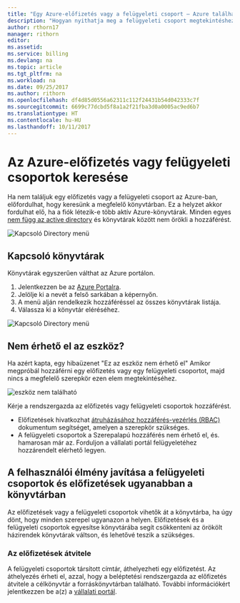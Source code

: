 ```yaml
---
title: "Egy Azure-előfizetés vagy a felügyeleti csoport – Azure található |} Microsoft Docs"
description: "Hogyan nyithatja meg a felügyeleti csoport megtekintéshez több könyvtárak és előfizetések között"
author: rthorn17
manager: rithorn
editor: 
ms.assetid: 
ms.service: billing
ms.devlang: na
ms.topic: article
ms.tgt_pltfrm: na
ms.workload: na
ms.date: 09/25/2017
ms.author: rithorn
ms.openlocfilehash: df4d85d0556a62311c112f24431b54d042333c7f
ms.sourcegitcommit: 6699c77dcbd5f8a1a2f21fba3d0a0005ac9ed6b7
ms.translationtype: HT
ms.contentlocale: hu-HU
ms.lasthandoff: 10/11/2017
---
```

# <a name="find-an-azure-subscription-or-management-group"></a>Az Azure-előfizetés vagy felügyeleti csoportok keresése

Ha nem találjuk egy előfizetés vagy a felügyeleti csoport az Azure-ban, előfordulhat, hogy keresünk a megfelelő könyvtárban. Ez a helyzet akkor fordulhat elő, ha a fiók létezik-e több aktív Azure-könyvtárak. Minden egyes [nem függ az active directory](https://docs.microsoft.com/en-us/azure/active-directory/active-directory-licensing-directory-independence) és könyvtárak között nem örökli a hozzáférést.      

![Kapcsoló Directory menü](media/billing-enterprise-mgmt-groups/mgempty.png)



## <a name="switch-directories"></a>Kapcsoló könyvtárak 
Könyvtárak egyszerűen válthat az Azure portálon.
1.  Jelentkezzen be az [Azure Portalra](https://portal.azure.com).
2.  Jelölje ki a nevét a felső sarkában a képernyőn. 
3.  A menü alján rendelkezik hozzáféréssel az összes könyvtárak listája.
4.  Válassza ki a könyvtár eléréséhez. 

![Kapcsoló Directory menü](media/billing-enterprise-mgmt-groups/switch-directory.png)

## <a name="asset-is-unavailable"></a>Nem érhető el az eszköz? 
Ha azért kapta, egy hibaüzenet "Ez az eszköz nem érhető el" Amikor megpróbál hozzáférni egy előfizetés vagy egy felügyeleti csoportot, majd nincs a megfelelő szerepkör ezen elem megtekintéséhez.  

![eszköz nem található](media/billing-enterprise-mgmt-groups/asset-not-found.png)

Kérje a rendszergazda az előfizetés vagy felügyeleti csoportok hozzáférést.  
* Előfizetések hivatkozhat [átruházásához hozzáférés-vezérlés (RBAC)](https://docs.microsoft.com/en-us/azure/active-directory/role-based-access-control-configure) dokumentum segítséget, amelyen a szerepkör szükséges.
* A felügyeleti csoportok a Szerepalapú hozzáférés nem érhető el, és. hamarosan már az. Forduljon a vállalati portál felügyeletéhez hozzárendelt elérhető legyen.   

## <a name="improve-your-experience-with-management-groups-and-subscriptions-in-the-same-directory"></a>A felhasználói élmény javítása a felügyeleti csoportok és előfizetések ugyanabban a könyvtárban 
Az előfizetések vagy a felügyeleti csoportok vihetők át a könyvtárba, ha úgy dönt, hogy minden szerepel ugyanazon a helyen.  Előfizetések és a felügyeleti csoportok egyesítse könyvtárába segít csökkenteni az örökölt házirendek könyvtárak váltson, és lehetővé teszik a szükséges.  


### <a name="transfer-your-subscriptions"></a>Az előfizetések átvitele 
A felügyeleti csoportok társított címtár, áthelyezheti egy előfizetést. Az áthelyezés érheti el, azzal, hogy a beléptetési rendszergazda az előfizetés átvitele a célkönyvtár a forráskönyvtárban található. További információkért jelentkezzen be a(z) a [vállalati portál](https://ea.azure.com/helpdocs/changeAccountOwnerForASubscription).


 







